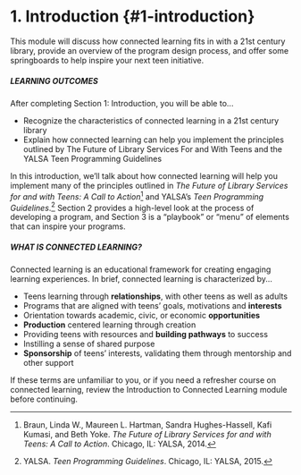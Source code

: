 # 1\. Introduction {#1-introduction}

This module will discuss how connected learning fits in with a 21st century library, provide an overview of the program design process, and offer some springboards to help inspire your next teen initiative.

<div class="table-format objectives"><span class="title"><h5>LEARNING OUTCOMES</h5></span>
After completing Section 1: Introduction, you will be able to...
<ul><li>Recognize the characteristics of connected learning in a 21st century library</li><li>Explain how connected learning can help you implement the principles outlined by The Future of Library Services For and With Teens and the YALSA Teen Programming Guidelines</li></ul>
</div>


In this introduction, we’ll talk about how connected learning will help you implement many of the principles outlined in _The Future of Library Services for and with Teens: A Call to Action_[^1] and YALSA’s _Teen Programming Guidelines_.[^2] Section 2 provides a high-level look at the process of developing a program, and Section 3 is a “playbook” or “menu” of elements that can inspire your programs.

<div class="table-format sidebar"><span class="title"><h5>WHAT IS CONNECTED LEARNING?</h5></span>
Connected learning is an educational framework for creating engaging learning experiences. In brief, connected learning is characterized by...
<ul><li>Teens learning through <b>relationships</b>, with other teens as well as adults</li><li>Programs that are aligned with teens’ goals, motivations and <b>interests</b></li><li>Orientation towards academic, civic, or economic <b>opportunities</b></li><li><b>Production</b> centered learning through creation</li><li>Providing teens with resources and <b>building pathways</b> to success</li><li>Instilling a sense of shared purpose</li><li><b>Sponsorship</b> of teens’ interests, validating them through mentorship and other support</li></ul>
If these terms are unfamiliar to you, or if you need a refresher course on connected learning, review the Introduction to Connected Learning module before continuing. 


[^1]: Braun, Linda W., Maureen L. Hartman, Sandra Hughes-Hassell, Kafi Kumasi, and Beth Yoke. _The Future of Library Services for and with Teens: A Call to Action_. Chicago, IL: YALSA, 2014\.

[^2]: YALSA. _Teen Programming Guidelines_. Chicago, IL: YALSA, 2015\.